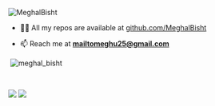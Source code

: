 <p align="left"> <img src="https://komarev.com/ghpvc/?username=MeghalBisht" alt="MeghalBisht" /> </p>


- 👨‍💻 All my repos are available at [github.com/MeghalBisht](https://github.com/MeghalBisht)


- 📫 Reach me at **mailtomeghu25@gmail.com**

<p>&nbsp;<img align="center" src="https://github-readme-stats.vercel.app/api?username=MeghalBisht&show_icons=true&count_private=true&theme=radical" alt="meghal_bisht" /></p>
<br/>

 [<img src="https://img.shields.io/badge/linkedin-%230077B5.svg?&style=for-the-badge&logo=linkedin&logoColor=white" />](https://www.linkedin.com/in/meghal-bisht-777451177/)
 [<img src = "https://img.shields.io/badge/instagram-%23E4405F.svg?&style=for-the-badge&logo=instagram&logoColor=white">](https://www.instagram.com/meghu25bisht/)
